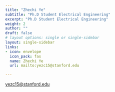 ```yaml
---
title: "Zhechi Ye"
subtitle: "Ph.D Student Electrical Engineering"
excerpt: "Ph.D Student Electrical Engineering"
weight: 2
author: ""
draft: false
# layout options: single or single-sidebar
layout: single-sidebar
links:
- icon: envelope
  icon_pack: fas
  name: Zhechi Ye
  url: mailto:yezc15@stanford.edu

---
```


<i class="fas fa-envelope pr2"></i> yezc15@stanford.edu
